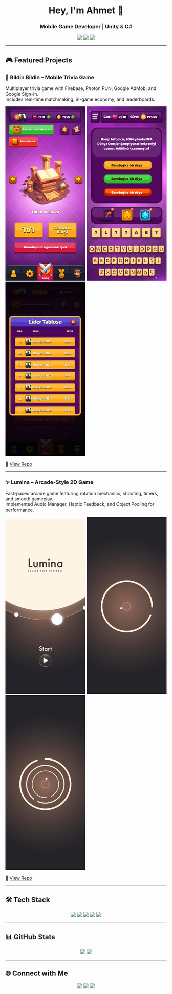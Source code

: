 ﻿<h1 align="center">Hey, I'm Ahmet 👾</h1>
<h3 align="center">Mobile Game Developer | Unity & C# </h3>

<p align="center">
  <a href="mailto:ahmet.zerin1@gmail.com"><img src="https://img.shields.io/badge/Email-%23EA4335.svg?&style=for-the-badge&logo=gmail&logoColor=white" /></a>
  <a href="https://www.linkedin.com/in/ahmet-zerin-2b0183224/"><img src="https://img.shields.io/badge/LinkedIn-%230077B5.svg?&style=for-the-badge&logo=linkedin&logoColor=white" /></a>
  <a href="https://github.com/ahmetzerin"><img src="https://img.shields.io/badge/GitHub-%23121011.svg?&style=for-the-badge&logo=github&logoColor=white" /></a>
</p>

---

## 🎮 Featured Projects

### 📱 Bildin Bildin – Mobile Trivia Game
Multiplayer trivia game with Firebase, Photon PUN, Google AdMob, and Google Sign-In.  
Includes real-time matchmaking, in-game economy, and leaderboards.

<p float="left">
  <img src="assets/bildin-bildin/menu.png" width="250" />
  <img src="assets/bildin-bildin/gameplay.png" width="250" />
  <img src="assets/bildin-bildin/leaderboard.png" width="250" />
</p>


🔗 [View Repo](https://github.com/ahmetzerin/bildin-bildin)

---

### ✨ Lumina – Arcade-Style 2D Game
Fast-paced arcade game featuring rotation mechanics, shooting, timers, and smooth gameplay.  
Implemented Audio Manager, Haptic Feedback, and Object Pooling for performance.

<p float="left">
  <img src="assets/lumina/menu.png" width="250" />
  <img src="assets/lumina/gameplay.png" width="250" />
  <img src="assets/lumina/gameplay2.png" width="250" />
</p>

🔗 [View Repo](https://github.com/ahmetzerin/lumina)

---

## 🛠️ Tech Stack

<p align="center">
  <img src="https://img.shields.io/badge/Unity-%23000000.svg?style=for-the-badge&logo=unity&logoColor=white" />
  <img src="https://img.shields.io/badge/C%23-%23239120.svg?style=for-the-badge&logo=c-sharp&logoColor=white" />
  <img src="https://img.shields.io/badge/Firebase-%23FFCA28.svg?style=for-the-badge&logo=firebase&logoColor=black" />
  <img src="https://img.shields.io/badge/Photon_PUN-%230078D4.svg?style=for-the-badge&logo=azure-devops&logoColor=white" />
  <img src="https://img.shields.io/badge/AdMob-%23EA4335.svg?style=for-the-badge&logo=google&logoColor=white" />
</p>

---

## 📊 GitHub Stats

<p align="center">
  <img src="https://github-readme-stats.vercel.app/api?username=ahmetzerin&show_icons=true&theme=tokyonight" width="48%" />
  <img src="https://github-readme-streak-stats.herokuapp.com/?user=ahmetzerin&theme=tokyonight" width="48%" />
</p>

---

## 🌐 Connect with Me

<p align="center">
  <a href="mailto:ahmet.zerin1@gmail.com"><img src="https://img.icons8.com/fluency/48/000000/apple-mail.png" /></a>
  <a href="https://www.linkedin.com/in/ahmet-zerin-2b0183224/"><img src="https://img.icons8.com/color/48/000000/linkedin.png" /></a>
  <a href="https://github.com/ahmetzerin"><img src="https://img.icons8.com/ios-glyphs/48/000000/github.png" /></a>
</p>

